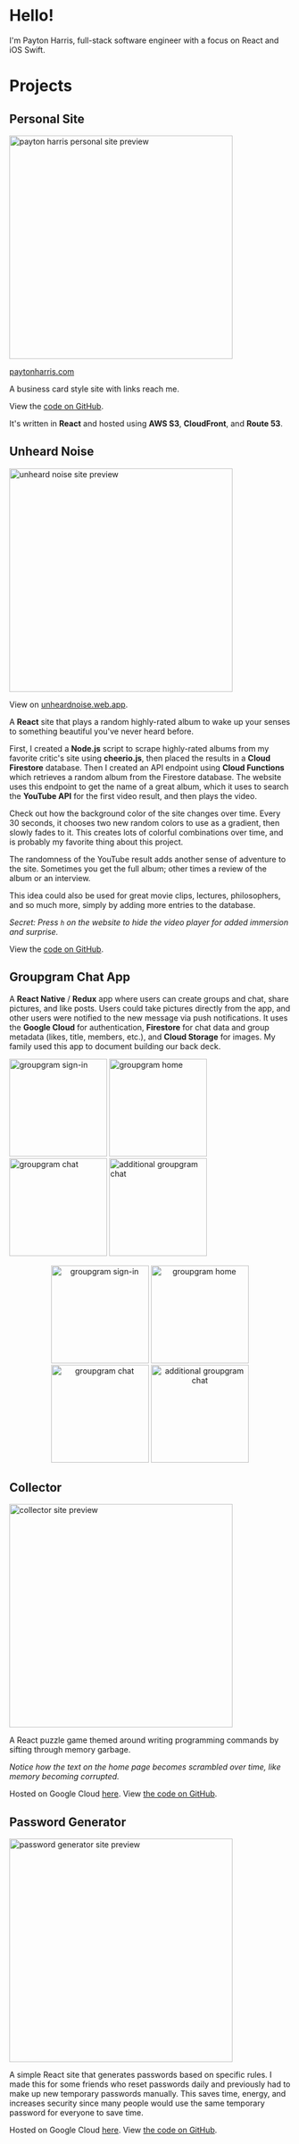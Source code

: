 # Hello!

 I'm Payton Harris, full-stack software engineer with a focus on React and iOS Swift.

# Projects

## Personal Site

<img src="https://github.com/paytonharris/paytonharris/blob/master/images/paytonharris.png?raw=true" alt="payton harris personal site preview" width="400"/>

[paytonharris.com](https://paytonharris.com)

A business card style site with links reach me.

View the [code on GitHub](https://github.com/paytonharris/payton-site). 

It's written in __React__ and hosted using __AWS S3__, __CloudFront__, and __Route 53__.

## Unheard Noise

<img src="https://github.com/paytonharris/paytonharris/blob/master/images/unheardnoise.png?raw=true" alt="unheard noise site preview" width="400"/>

View on [unheardnoise.web.app](https://unheardnoise.web.app).

A __React__ site that plays a random highly-rated album to wake up your senses to something beautiful you've never heard before.

First, I created a __Node.js__ script to scrape highly-rated albums from my favorite critic's site using __cheerio.js__, then placed the results in a __Cloud Firestore__ database. Then I created an API endpoint using __Cloud Functions__ which retrieves a random album from the Firestore database. The website uses this endpoint to get the name of a great album, which it uses to search the __YouTube API__ for the first video result, and then plays the video.

Check out how the background color of the site changes over time. Every 30 seconds, it chooses two new random colors to use as a gradient, then slowly fades to it. This creates lots of colorful combinations over time, and is probably my favorite thing about this project. 

The randomness of the YouTube result adds another sense of adventure to the site. Sometimes you get the full album; other times a review of the album or an interview. 

This idea could also be used for great movie clips, lectures, philosophers, and so much more, simply by adding more entries to the database.

_Secret: Press `h` on the website to hide the video player for added immersion and surprise._

View the [code on GitHub](https://github.com/paytonharris/unheardnoise). 

## Groupgram Chat App

A __React Native__ / __Redux__ app where users can create groups and chat, share pictures, and like posts. Users could take pictures directly from the app, and other users were notified to the new message via push notifications. It uses the __Google Cloud__ for authentication, __Firestore__ for chat data and group metadata (likes, title, members, etc.), and __Cloud Storage__ for images. My family used this app to document building our back deck.

<div display='flex' flex-direction='row' width='100%'>
  <img src="https://github.com/paytonharris/paytonharris/blob/master/images/gg-signin.jpg?raw=true" alt="groupgram sign-in" width="175"/>
  <img src="https://github.com/paytonharris/paytonharris/blob/master/images/gg-home.jpg?raw=true" alt="groupgram home" width="175"/>
  <img src="https://github.com/paytonharris/paytonharris/blob/master/images/gg-chat.jpg?raw=true" alt="groupgram chat" width="175"/>
  <img src="https://github.com/paytonharris/paytonharris/blob/master/images/gg-done.jpg?raw=true" alt="additional groupgram chat" width="175"/>
</div>
<p float="left" align='center'>
  <img src="https://github.com/paytonharris/paytonharris/blob/master/images/gg-signin.jpg?raw=true" alt="groupgram sign-in" width="175"/>
  <img src="https://github.com/paytonharris/paytonharris/blob/master/images/gg-home.jpg?raw=true" alt="groupgram home" width="175"/>
  <img src="https://github.com/paytonharris/paytonharris/blob/master/images/gg-chat.jpg?raw=true" alt="groupgram chat" width="175"/>
  <img src="https://github.com/paytonharris/paytonharris/blob/master/images/gg-done.jpg?raw=true" alt="additional groupgram chat" width="175"/>
</p>


## Collector

<img src="https://github.com/paytonharris/paytonharris/blob/master/images/collector.png?raw=true" alt="collector site preview" width="400"/>

A React puzzle game themed around writing programming commands by sifting through memory garbage.

*Notice how the text on the home page becomes scrambled over time, like memory becoming corrupted.*

Hosted on Google Cloud [here](https://collector-188a6.web.app). View [the code on GitHub](https://github.com/paytonharris/Collector). 

## Password Generator

<img src="https://github.com/paytonharris/paytonharris/blob/master/images/passgen.png?raw=true" alt="password generator site preview" width="400"/>

A simple React site that generates passwords based on specific rules. I made this for some friends who reset passwords daily and previously had to make up new temporary passwords manually. This saves time, energy, and increases security since many people would use the same temporary password for everyone to save time.

Hosted on Google Cloud [here](https://beanmaster-passgen.web.app). View [the code on GitHub](https://github.com/paytonharris/PasswordGenerator). 